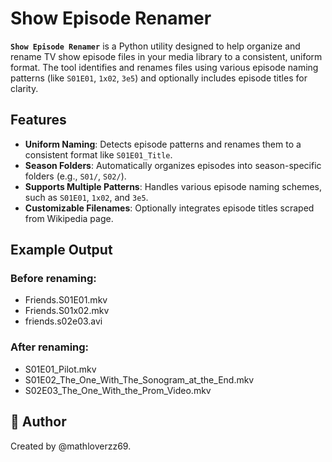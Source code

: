 # Show Episode Renamer

**`Show Episode Renamer`** is a Python utility designed to help organize and rename TV show episode files in your media library to a consistent, uniform format. The tool identifies and renames files using various episode naming patterns (like `S01E01`, `1x02`, `3e5`) and optionally includes episode titles for clarity.

## Features

- **Uniform Naming**: Detects episode patterns and renames them to a consistent format like `S01E01_Title`.
- **Season Folders**: Automatically organizes episodes into season-specific folders (e.g., `S01/`, `S02/`).
- **Supports Multiple Patterns**: Handles various episode naming schemes, such as `S01E01`, `1x02`, and `3e5`.
- **Customizable Filenames**: Optionally integrates episode titles scraped from Wikipedia page.  

## Example Output

### Before renaming:
- Friends.S01E01.mkv  
- Friends.S01x02.mkv  
- friends.s02e03.avi  

### After renaming:
- S01E01_Pilot.mkv  
- S01E02_The_One_With_The_Sonogram_at_the_End.mkv  
- S02E03_The_One_With_the_Prom_Video.mkv

## 👤 Author
Created by @mathloverzz69. 


